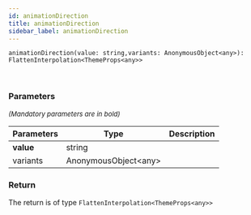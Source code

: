 ```yaml
---
id: animationDirection
title: animationDirection
sidebar_label: animationDirection
---
```


```tsx
animationDirection(value: string,variants: AnonymousObject<any>): FlattenInterpolation<ThemeProps<any>>
```
<br/>



### Parameters

<font size="2"><i>(Mandatory parameters are in bold)</i></font>

| Parameters | Type | Description |
| --------- | ---- | ----------- |
| **value** | string |  |
| variants | AnonymousObject<any\> |  |


### Return



The return is of type <code>FlattenInterpolation<ThemeProps<any\>\></code>